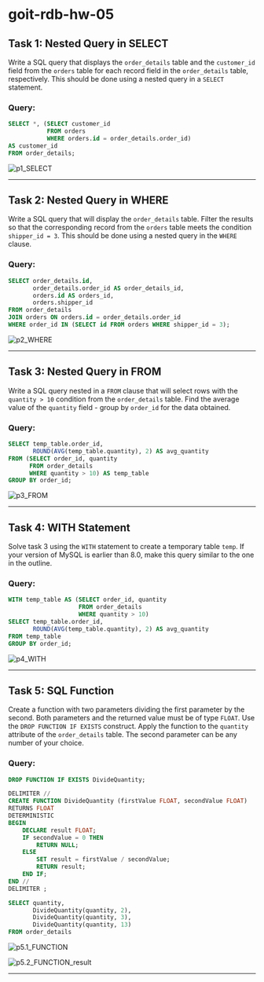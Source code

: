 # goit-rdb-hw-05

## Task 1: Nested Query in SELECT
Write a SQL query that displays the `order_details` table and the `customer_id` field from the `orders` table for each record field in the `order_details` table, respectively. This should be done using a nested query in a `SELECT` statement.

### Query:
```sql
SELECT *, (SELECT customer_id 
           FROM orders 
           WHERE orders.id = order_details.order_id)
AS customer_id
FROM order_details;
```

![p1_SELECT](./p1_SELECT.png)

---

## Task 2: Nested Query in WHERE
Write a SQL query that will display the `order_details` table. Filter the results so that the corresponding record from the `orders` table meets the condition `shipper_id = 3`. This should be done using a nested query in the `WHERE` clause.

### Query:
```sql
SELECT order_details.id, 
       order_details.order_id AS order_details_id, 
       orders.id AS orders_id, 
       orders.shipper_id
FROM order_details
JOIN orders ON orders.id = order_details.order_id
WHERE order_id IN (SELECT id FROM orders WHERE shipper_id = 3);
```

![p2_WHERE](./p2_WHERE.png)

---

## Task 3: Nested Query in FROM
Write a SQL query nested in a `FROM` clause that will select rows with the `quantity > 10` condition from the `order_details` table. Find the average value of the `quantity` field - group by `order_id` for the data obtained.

### Query:
```sql
SELECT temp_table.order_id, 
       ROUND(AVG(temp_table.quantity), 2) AS avg_quantity
FROM (SELECT order_id, quantity
      FROM order_details
      WHERE quantity > 10) AS temp_table
GROUP BY order_id;
```

![p3_FROM](./p3_FROM.png)

---

## **Task 4: WITH Statement**
Solve task 3 using the `WITH` statement to create a temporary table `temp`. If your version of MySQL is earlier than 8.0, make this query similar to the one in the outline.


### Query:
```sql
WITH temp_table AS (SELECT order_id, quantity
                    FROM order_details
                    WHERE quantity > 10)
SELECT temp_table.order_id, 
       ROUND(AVG(temp_table.quantity), 2) AS avg_quantity
FROM temp_table
GROUP BY order_id;
```

![p4_WITH](./p4_WITH.png)

---

## **Task 5: SQL Function**
Create a function with two parameters dividing the first parameter by the second. Both parameters and the returned value must be of type `FLOAT`. Use the `DROP FUNCTION IF EXISTS` construct. Apply the function to the `quantity` attribute of the `order_details` table. The second parameter can be any number of your choice.

### Query:
```sql
DROP FUNCTION IF EXISTS DivideQuantity;

DELIMITER //
CREATE FUNCTION DivideQuantity (firstValue FLOAT, secondValue FLOAT)
RETURNS FLOAT
DETERMINISTIC
BEGIN
    DECLARE result FLOAT;
    IF secondValue = 0 THEN
        RETURN NULL;
    ELSE
        SET result = firstValue / secondValue;
        RETURN result;
    END IF;
END //
DELIMITER ;

SELECT quantity, 
       DivideQuantity(quantity, 2),
       DivideQuantity(quantity, 3),
       DivideQuantity(quantity, 13)
FROM order_details
```

![p5.1_FUNCTION](./p5.1_FUNCTION.png)

![p5.2_FUNCTION_result](./p5.2_FUNCTION_result.png)

---
